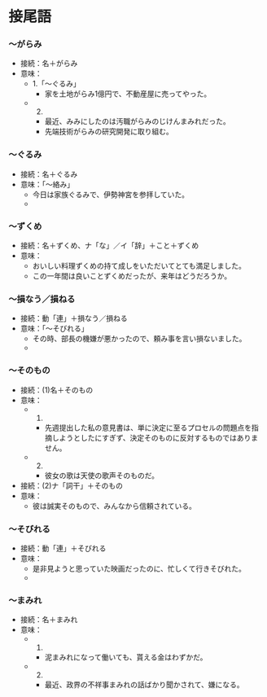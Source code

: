 # 接尾語

### 〜がらみ

- 接続：名＋がらみ
- 意味：
  - 1.「～ぐるみ」
    - 家を土地がらみ1億円で、不動産屋に売ってやった。
  - 2.
    - 最近、みみにしたのは汚職がらみのじけんまみれだった。
    - 先端技術がらみの研究開発に取り組む。

### 〜ぐるみ

- 接続：名＋ぐるみ
- 意味：「〜絡み」
  - 今日は家族ぐるみで、伊勢神宮を参拝していた。
  - 

### 〜ずくめ

- 接続：名＋ずくめ、ナ「な」／イ「辞」＋こと＋ずくめ
- 意味：
  - おいしい料理ずくめの持て成しをいただいてとても満足しました。
  - この一年間は良いことずくめだったが、来年はどうだろうか。

### 〜損なう／損ねる

- 接続：動「連」＋損なう／損ねる
- 意味：「〜そびれる」
  - その時、部長の機嫌が悪かったので、頼み事を言い損ないました。
  - 

### 〜そのもの

- 接続：(1)名＋そのもの
- 意味：
  - 1.
    - 先週提出した私の意見書は、単に決定に至るプロセルの問題点を指摘しようとしたにすぎず、決定そのものに反対するものではありません。
  - 2.
    - 彼女の歌は天使の歌声そのものだ。
- 接続：(2)ナ「詞干」＋そのもの
- 意味：
  - 彼は誠実そのもので、みんなから信頼されている。

### 〜そびれる

- 接続：動「連」＋そびれる
- 意味：
  - 是非見ようと思っていた映画だったのに、忙しくて行きそびれた。
  - 

### 〜まみれ

- 接続：名＋まみれ
- 意味：
  - 1.
    - 泥まみれになって働いても、貰える金はわずかだ。
  - 2.
    - 最近、政界の不祥事まみれの話ばかり聞かされて、嫌になる。
